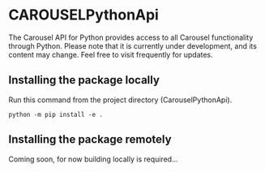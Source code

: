 # CAROUSELPythonApi
The Carousel API for Python provides access to all Carousel functionality through Python. Please note that it is currently under development, and its content may change. Feel free to visit frequently for updates.

## Installing the package locally

Run this command from the project directory (CarouselPythonApi).

```
python -m pip install -e .
```

## Installing the package remotely

Coming soon, for now building locally is required...